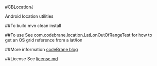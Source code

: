 #CBLocationJ

Android location utilities

##To build
mvn clean install

##To use
See com.codebrane.location.LatLonOutOfRangeTest for how to get an OS grid reference from a lat/lon

##More information
[codeBrane blog](http://codebrane.com/blog/)

##License
See [license.md](license.md)